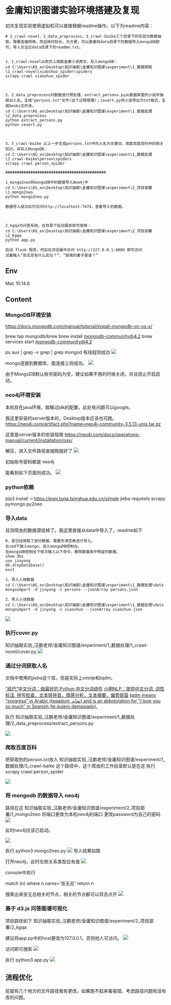 # 金庸知识图谱实验环境搭建及复现

初次复现实验使用虚拟机可以直接根据readme操作。以下为readme内容：

```
# 1_crawl-novel、2_data_preprocess、3_crawl-baike三个目录下的实验为数据抽取，需要连接网络，而且耗时较长，为方便，可以直接将data目录下的数据导入mongoDB即可，导入方法见data目录下的readme.txt。


1、1_crawl-novel从网页上爬取金庸小说原文，存入mongoDB：
cd C:\Users\KG_ex\Desktop\知识抽取\金庸知识图谱\experiment\1_数据爬取\1_crawl-novel\xiaoshuo_spider\spiders
scrapy crawl xiaoshuo_spider



2、2_data_preprocess对数据进行预处理，extract_persons.py从数据库里的小说中抽取出人名，生成"persons.txt"文件(这个过程很慢)；covert.py将小说导出为txt格式，生成books文件夹。
cd C:\Users\KG_ex\Desktop\知识抽取\金庸知识图谱\experiment\1_数据处理\2_data_preprocess
python extract_persons.py
python covert.py



3、3_crawl-baike 以上一步生成persons.txt中的人名为关键词，爬取百度百科中的相关知识，并存入MongoDB：
cd C:\Users\KG_ex\Desktop\知识抽取\金庸知识图谱\experiment\1_数据处理\3_crawl-baike\person\spiders
scrapy crawl person_spider

############################################
```

```
1_mongo2neo将mongoDB中的数据导入Neo4j中
cd C:\Users\KG_ex\Desktop\知识抽取\金庸知识图谱\experiment\2_项目部署\1_mongo2neo
python mongo2neo.py

数据导入成功后可访问http://localhost:7474，查看导入的数据。



2_kgqa为问答系统，在目录下启动服务即可使用：
cd C:\Users\KG_ex\Desktop\知识抽取\金庸知识图谱\experiment\2_项目部署\2_kgqa
python app.py

启动 flask 程序，然后在浏览器中访问 http://127.0.0.1:8000 即可访问
试着输入“张无忌有什么武功？”、“郭靖的妻子是谁？”

```


## Env
Mac 10.14.6

## Content
### MongoDB环境安装
https://docs.mongodb.com/manual/tutorial/install-mongodb-on-os-x/

brew tap mongodb/brew
brew install mongodb-community@4.2
brew services start mongodb-community@4.2

ps aux | grep -v grep | grep mongod
有线程则成功
![](GMX_log_img/15765752652123.jpg)

mongo连接到数据库，能连接上则成功。
![](GMX_log_img/15765753771197.jpg)

由于MongoDB默认账号密码为空，建议如果不用的时候关闭，并且禁止开启启动。

### neo4j环境安装
本机存在java环境，故略过jdk的配置，此处有问题可以google。

我这里安装的server版本的，Desktop版本应该也可跑。
https://neo4j.com/artifact.php?name=neo4j-community-3.5.13-unix.tar.gz

这里是server版本的安装指南 
https://neo4j.com/docs/operations-manual/current/installation/osx/

解压，进入文件路径直接跑就好了
![](GMX_log_img/15765749709533.jpg)

初始账号密码都是
neo4j

能看到如下页面则成功。
![](GMX_log_img/15765750952864.jpg)

### python依赖

pip3 install -i https://pypi.tuna.tsinghua.edu.cn/simple jieba requests scrapy pymongo py2neo


### 导入data

目测爬虫的数据源挂掉了。我这里直接从data中导入了，readme如下

```
0、若已经爬取了部分数据，需要先清空再进行导入。
在cmd下输入mongo，进入mongoDB控制台。
在mongoDB控制台下依次输入以下命令，删除数据库中残留的数据。
show dbs
use jinyong
db.dropDatabase()
exit

1、导入人物数据
cd C:\Users\KG_ex\Desktop\知识抽取\金庸知识图谱\experiment\1_数据处理\data
mongoimport -d jinyong -c persons --jsonArray persons.json

2、导入小说数据
cd C:\Users\KG_ex\Desktop\知识抽取\金庸知识图谱\experiment\1_数据处理\data
mongoimport -d jinyong -c xiaoshuo --jsonArray xiaoshuo.json
```

![](GMX_log_img/15765762228602.jpg)

### 执行cover.py 

知识抽取实验_汪鹏老师/金庸知识图谱/experiment/1_数据处理/1_crawl-novel/cover.py 
![](GMX_log_img/15765858998630.jpg)

### 通过分词获取人名

文档中使用的*jieba*这个库，但是实际上*xmnlp*和*tqdm*。

[“结巴”中文分词：做最好的 Python 中文分词组件](https://github.com/fxsjy/jieba)
[小明NLP：提供中文分词, 词性标注, 拼写检查，文本转拼音，情感分析，文本摘要，偏旁部首](https://github.com/SeanLee97/xmnlp)
[tqdm means "progress" in Arabic (taqadum, تقدّم) and is an abbreviation for "I love you so much" in Spanish (te quiero demasiado).](https://tqdm.github.io/)

执行 
知识抽取实验_汪鹏老师/金庸知识图谱/experiment/1_数据处理/2_data_preprocess/extract_persons.py

![](GMX_log_img/15765896505654.jpg)


### 爬取百度百科
把获取到的person.txt放入
知识抽取实验_汪鹏老师/金庸知识图谱/experiment/1_数据处理/3_crawl-baike
这个路径中，这个爬虫的工作目录默认是在这
执行
scrapy crawl person_spider

![](GMX_log_img/15765880265682.jpg)

### 将 mongodb 的数据导⼊ neo4j

路径在这
知识抽取实验_汪鹏老师/金庸知识图谱/experiment/2_项目部署/1_mongo2neo
将端口更改为本机neo4j的端口 更改password为自己的密码
![](GMX_log_img/15765883288534.jpg)


此时neo4j应该已启动。

![](GMX_log_img/15765882337632.jpg)

执行
python3 mongo2neo.py
![](GMX_log_img/15765884140625.jpg)
导入结果如图

打开neo4j，此时左侧关系类型应有值
![](GMX_log_img/15765886231145.jpg)

console中执行

match (n) where n.name='张无忌' return n

搜索出来张无忌相关的节点，相关的节点都可以双击点开
![](GMX_log_img/15765891640346.jpg)

### 基于 d3.js 问答图谱可视化
项目路径如下
知识抽取实验_汪鹏老师/金庸知识图谱/experiment/2_项目部署/2_kgqa

建议将app.py中的host更改为127.0.0.1，否则他人可访问。
![](GMX_log_img/15765893860275.jpg)

访问即可搜索
![](GMX_log_img/15765895180516.jpg)


执行
 python3 app.py
 ![](GMX_log_img/15765893169171.jpg)


## 流程优化
前面有几个地方的文件路径我有更改，如果跑不起来看报错，考虑路径问题和没有库的问题。

